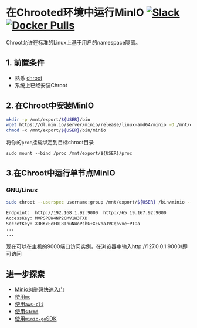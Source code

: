 # 在Chrooted环境中运行MinIO [![Slack](https://slack.min.io/slack?type=svg)](https://slack.min.io) [![Docker Pulls](https://img.shields.io/docker/pulls/minio/minio.svg?maxAge=604800)](https://hub.docker.com/r/minio/minio/)

Chroot允许在标准的Linux上基于用户的namespace隔离。

## 1. 前置条件
* 熟悉 [chroot](http://man7.org/linux/man-pages/man2/chroot.2.html)
* 系统上已经安装Chroot

## 2. 在Chroot中安装MinIO
```sh
mkdir -p /mnt/export/${USER}/bin
wget https://dl.min.io/server/minio/release/linux-amd64/minio -O /mnt/export/${USER}/bin/minio
chmod +x /mnt/export/${USER}/bin/minio
```

将你的`proc`挂载绑定到目标chroot目录
```
sudo mount --bind /proc /mnt/export/${USER}/proc
```

## 3.在Chroot中运行单节点MinIO
### GNU/Linux
```sh
sudo chroot --userspec username:group /mnt/export/${USER} /bin/minio --config-dir=/.minio server /data

Endpoint:  http://192.168.1.92:9000  http://65.19.167.92:9000
AccessKey: MVPSPBW4NP2CMV1W3TXD
SecretKey: X3RKxEeFOI8InuNWoPsbG+XEVoaJVCqbvxe+PTOa
...
...
```

现在可以在主机的9000端口访问实例，在浏览器中输入http://127.0.0.1:9000/即可访问

## 进一步探索
- [Minio纠删码快速入门](https://docs.min.io/cn/minio-erasure-code-quickstart-guide)
- [使用`mc`](https://docs.min.io/cn/minio-client-quickstart-guide)
- [使用`aws-cli`](https://docs.min.io/cn/aws-cli-with-minio)
- [使用`s3cmd`](https://docs.min.io/cn/s3cmd-with-minio)
- [使用`minio-go`SDK](https://docs.min.io/cn/golang-client-quickstart-guide)
